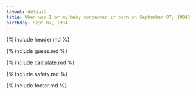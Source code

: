 ```yaml
---
layout: default
title: When was I or my baby conceived if born on September 07, 1904?
birthday: Sept 07, 1904
---
```


{% include header.md %}

{% include guess.md %}

{% include calculate.md %}

{% include safety.md %}

{% include footer.md %}



